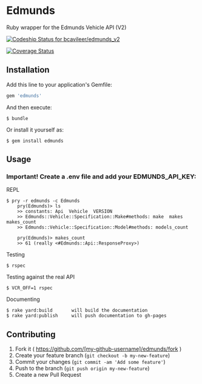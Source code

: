 # Edmunds

Ruby wrapper for the Edmunds Vehicle API (V2)

[ ![Codeship Status for bcavileer/edmunds_v2](https://codeship.io/projects/d71112a0-32ff-0132-09be-06d5924e9902/status)](https://codeship.io/projects/40542)

[![Coverage Status](https://coveralls.io/repos/bcavileer/edmunds_v2/badge.png)](https://coveralls.io/r/bcavileer/edmunds_v2)

## Installation

Add this line to your application's Gemfile:

```ruby
gem 'edmunds'
```

And then execute:

    $ bundle

Or install it yourself as:

    $ gem install edmunds

## Usage

### Important! Create a .env file and add your EDMUNDS_API_KEY: <your api key>

REPL

    $ pry -r edmunds -c Edmunds
        pry(Edmunds)> ls
        >> constants: Api  Vehicle  VERSION
        >> Edmunds::Vehicle::Specification::Make#methods: make  makes  makes_count
        >> Edmunds::Vehicle::Specification::Model#methods: models_count
        
        pry(Edmunds)> makes_count
        >> 61 (really <#Edmunds::Api::ResponseProxy>)

Testing

    $ rspec

Testing against the real API

    $ VCR_OFF=1 rspec

Documenting

    $ rake yard:build       will build the documentation
    $ rake yard:publish     will push documentation to gh-pages

## Contributing

1. Fork it ( https://github.com/[my-github-username]/edmunds/fork )
2. Create your feature branch (`git checkout -b my-new-feature`)
3. Commit your changes (`git commit -am 'Add some feature'`)
4. Push to the branch (`git push origin my-new-feature`)
5. Create a new Pull Request

